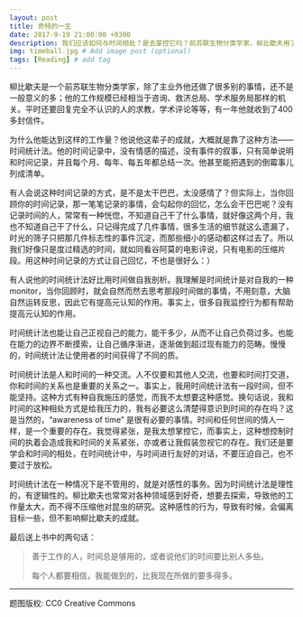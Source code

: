 ```yaml
---
layout: post
title: 奇特的一生
date: 2017-9-19 21:00:00 +0300
description: 我们应该如何与时间相处？是去掌控它吗？前苏联生物分类学家，柳比歇夫用了一种新的方式来和时间友好相处。  # Add post description (optional)
img: timeball.jpg # Add image post (optional)
tags: [Reading] # add tag
---
```


柳比歇夫是一个前苏联生物分类学家，除了主业外他还做了很多别的事情，还不是一般意义的多；他的工作规模已经相当于咨询、救济总局、学术服务局那样的机关。平时还要回复完全不认识的人的求教，学术评论等等，有一年他就收到了400多封信件。

为什么他能达到这样的工作量？他说他这辈子的成就，大概就是靠了这种方法——时间统计法。他的时间记录中，没有情感的描述，没有事件的叙事，只有简单说明和时间记录，并且每个月、每年、每五年都总结一次。他甚至能把遇到的倒霉事儿列成清单。

有人会说这种时间记录的方式，是不是太干巴巴，太没感情了？但实际上，当你回顾你的时间记录，那一笔笔记录的事情，会勾起你的回忆，怎么会干巴巴呢？没有记录时间的人，常常有一种恍惚，不知道自己干了什么事情，就好像这两个月，我也不知道自己干了什么，只记得完成了几件事情，很多生活的细节就这么遗漏了，时光的筛子只把那几件标志性的事件沉淀，而那些细小的感动都这样过去了。所以我们好像只是度过精选的时间，就如同看谷阿莫的电影评说，只有电影的压缩片段。用这种时间记录的方式让自己回忆，不也是很好么：）

有人说他的时间统计法好比用时间做自我剖析。我理解是时间统计是对自我的一种 monitor，当你回顾时，就会自然而然去思考那段时间做的事情，不用刻意，大脑自然运转反思，因此它有提高元认知的作用。事实上，很多自我监控行为都有帮助提高元认知的作用。

时间统计法也能让自己正视自己的能力，能干多少，从而不让自己负荷过多。也能在能力的边界不断摸索，让自己循序渐进，逐渐做到超过现有能力的范畴。慢慢的，时间统计法让使用者的时间获得了不同的质。

时间统计法是人和时间的一种交流。人不仅要和其他人交流，也要和时间打交道，你和时间的关系也是重要的关系之一。事实上，我用时间统计法有一段时间，但不能坚持。这种方式有种自我施压的感觉，而我不太想要这种感觉。换句话说，我和时间的这种相处方式是给我压力的，我有必要这么清楚得意识到时间的存在吗？这是当然的，“awareness of time” 是很有必要的事情。时间和任何世间的情人一样，是一个重要的存在。我觉得紧张，是我太想掌控它，而事实上，这种想控制时间的执着会造成我和时间的关系紧张，亦或者让我假装忽视它的存在。我们还是要学会和时间的相处，在时间统计中，与时间进行友好的对话，不要压迫自己，也不要过于放松。

时间统计法在一种情况下是不管用的，就是对感性的事务。因为时间统计法是理性的，有逻辑性的。柳比歇夫也常常对各种领域感到好奇，想要去探索，导致他的工作量太大，而不得不压缩他对昆虫的研究。这种感性的行为，导致有时候，会偏离目标一些，但不影响柳比歇夫的成就。

最后送上书中的两句话：

>善于工作的人，时间总是够用的，或者说他们的时间要比别人多些。
>
>每个人都要相信，我能做到的，比我现在所做的要多得多。

------------
题图版权: CC0 Creative Commons
